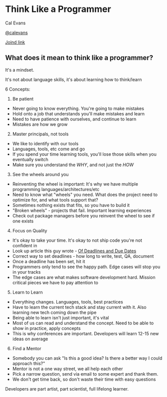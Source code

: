 # Think Like a Programmer
Cal Evans

[@calevans](https://twitter.com/calevans)

[Joind link](https://joind.in/talk/ce57d)

## What does it mean to think like a programmer?

It's a mindset.

It's not about language skills, it's about learning how to think/learn

6 Concepts:

1. Be patient
 - Never going to know everything.  You're going to make mistakes
 - Hold onto a job that understands you'll make mistakes and learn
 - Need to have patience with ourselves, and continue to learn
 - Mistakes are how we grow
2. Master principals, not tools
 - We like to identify with our tools
 - Languages, tools, etc come and go
 - If you spend your time learning tools, you'll lose those skills when you eventually switch
 - Make sure you understand the _WHY_, and not just the _HOW_
3. See the wheels around you
 - Reinventing the wheel is important: It's why we have multiple programming languages/architectures/etc
 - Need to know what "wheels" you need.  What does the project need to optimize for, and what tools support that?
 - Sometimes nothing exists that fits, so you have to build it
 - "Broken wheels" - projects that fail. Important learning experiences
 - Check out package managers before you reinvent the wheel to see if one exists
4. Focus on Quality
 - It's okay to take your time.  It's okay to not ship code you're not confident in
 - Look up article this guy wrote - [Of Deadlines and Due Dates](https://blog.calevans.com/2006/02/03/of-deadlines-and-due-dates/)
 - Correct way to set deadlines - how long to write, test, QA, document
 - Once a deadline has been set, hit it
 - Programmers only tend to see the happy path. Edge cases will stop you in your tracks
 - The edge cases are what makes software development hard.  Mission critical pieces we have to pay attention to
5. Learn to Learn
 - Everything changes.  Languages, tools, best practices
 - Have to learn the current tech stack and stay current with it.  Also learning new tech coming down the pipe
 - Being able to learn isn't just important, it's vital
 - Most of us can read and understand the concept.  Need to be able to show in practice, apply concepts
 - This is why conferences are important. Developers will learn 12-15 new ideas on average
6. Find a Mentor
 - Somebody you can ask "Is this a good idea? Is there a better way I could approach this?"
 - Mentor is not a one way street, we all help each other
 - Pick a narrow question, send via email to some expert and thank them.
 - We don't get time back, so don't waste their time with easy questions

Developers are part artist, part scientist, full lifelong learner.